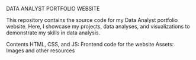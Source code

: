 DATA ANALYST PORTFOLIO WEBSITE

This repository contains the source code for my Data Analyst portfolio website. Here, I showcase my projects, data analyses, and visualizations to demonstrate my skills in data analysis.

Contents
HTML, CSS, and JS: Frontend code for the website
Assets: Images and other resources

